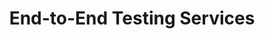 ---
############################ Banner ##################################
custom_title_enabled: true
custom_title_value: "End-to-End Testing Services"
layout : "testing_landing"
title: "End-to-End Testing Services"
description: "As front runners in the FMS and BMS industry, we are proud to offer our customers a wide range of services to automate their buildings easily along with all the facilities needed."
keywords : [Bms & Fms,BMS installation companies,Building Management System,Facility Management System,
Building management software ,facility management services software,Best Building Management System Companies ,Facilities management software companies,Top facility management software]
       ############################ OG tags #################################
locale: "en_US"
type: "website"
ogtitle: "End-to-End Testing Services" 
ogdescription: "As front runners in the FMS and BMS industry, we are proud to offer our customers a wide range of services to automate their buildings easily along with all the facilities needed."   
link: "https://www.spritle.com/bms-fms/"
site_name: "Spritle Software"
Ogimage: "http://demo.spritle.com/images/bmsimages/modern-creative.webp.pagespeed.ce.WkfbS_QTE-.webp" 
alt: "Top Building and Facility Management service providers in the industry" 

########################### Twitter #################################
twitter_card: "summary_large_image"
twitter_title: "Top Building and Facility Management service providers in the industry"  
twitter_description: "As front runners in the FMS and BMS industry, we are proud to offer our customers a wide range of services to automate their buildings easily along with all the facilities needed."
twitter_site: "@spritlesoftware"
twitter_creater: "@spritlesoftware"
twitter_image: "http://demo.spritle.com/images/bmsimages/modern-creative.webp.pagespeed.ce.WkfbS_QTE-.webp" 
Islanding: true
custom_footer: "The rest of the world isn’t going to wait for you to keep up with the **ever-evolving future** so what’s stopping you?"
custom_button: true
banner:
  enable : true
  title : ""
  banner_heading:
  - "Infer your application's performance and efficiency at every step through our  **End-to-End Testing** Services. "
  contents : "We offer top-notch End-to-End Testing Services for your applications to upscale and boost its overall performance from start to end. "
  image: "images/bmsimages/smartt.webp"
  alt : "Top Building and Facility Management service providers in the industry"

  button:
    enable: true
    button_label: "Get in touch"
collect_info:
  title: "Have a project in mind?"
  button_name: "Submit"
  link: "thankyouenquiry"
  details_textarea_title: "Have Somthing to say to us?*"
  form_name: "Project requirment"
  pagename: "End-to-End Testing Services"

vision:
  enable : true
  content1: "Today, we have ascended into a more complex and technophilic world where applications and devices help people to get things done. Therefore, given the dynamic and ever-growing software scape of mobile and web applications, you must test and identify your application's performance metrics at every step."
  content2: "End-to-End Testing is a software testing technique where every layer and subsystem of an application gets tested through several tests/at several levels. This testing technique ensures to find the bugs and errors in your application and gives you insights into how to improve them from an end-user perspective"
  title : "What do we do ?"
  image : "images/casestudies/Improve-your-company's-overall-performance-image.webp"  
  bulletpoints: 
  
  - "**Examine your needs and requirementss**
  <br>
  We do an in-depth analysis of your needs before crafting an End-to-End strategy to test your application. "

  - "**Devise a cost-effective plan for testing**
  <br>
  We will brainstorm and come up with a cost-effective E2E testing strategy to outline your application's testing process at every level."
  
  - "**Tools, Test Data, and Frameworks**
  <br>
  We specialize in devising the most-appropriate test tools, test data and frameworks to examine and verify your application's performance. "

  - "**Performance Inference from Test Results**
  <br>
  From the test results, we will identify and infer the performance metrics for your application."


why_choos_us:
  enable : true
  title : "Why choose End-to-End Testing Services?"
  content : ""
  image : "" 
  list:
  - name : "It helps you to foresee the bugs and performance issues of your application at every level. "
    image : "images/blockchain/Ethereum.webp" 

  - name : "It widens the test coverage of your application and calibrates its efficiency and user-friendliness before deployment."
    image : "/images/blockchain/Polygon.webp"
      
  - name : "It reduces testing and maintenance costs and lowers the possibility of constantly fixing bugs."
    image : "/images/blockchain/Avalanche.webp"

  - name : "It infers the performance metrics of your application at every level and offers reusable test scripts. "
    image : "/images/blockchain/Avalanche.webp"

tools_sec:
 title: "Tools we use"
 bulletpoints:
  - "Jmeter"
  - "LoadRunner"
  - "WebLoad"



---